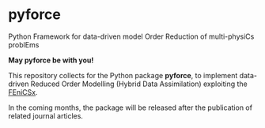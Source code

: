 # pyforce
Python Framework for data-driven model Order Reduction of multi-physiCs problEms

**May pyforce be with you!**

This repository collects for the Python package **pyforce**, to implement data-driven Reduced Order Modelling (Hybrid Data Assimilation) exploiting the [FEniCSx](https://fenicsproject.org/).

In the coming months, the package will be released after the publication of related journal articles.
